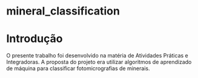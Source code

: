 # mineral_classification

# Introdução

O presente trabalho foi desenvolvido na matéria de Atividades Práticas e Integradoras. A proposta do projeto era utilizar algoritmos de aprendizado de máquina para classificar fotomicrografias de minerais. 

